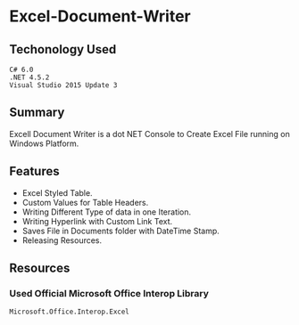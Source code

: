 # Excel-Document-Writer

## Techonology Used
    C# 6.0
    .NET 4.5.2
    Visual Studio 2015 Update 3

## Summary
Excell Document Writer is a dot NET Console to Create Excel File running on Windows Platform.

## Features
* Excel Styled Table.
* Custom Values for Table Headers.
* Writing Different Type of data in one Iteration.
* Writing Hyperlink with Custom Link Text.
* Saves File in Documents folder with DateTime Stamp.
* Releasing Resources.

## Resources
### Used Official Microsoft Office Interop Library    

    Microsoft.Office.Interop.Excel
